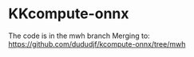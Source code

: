 # KKcompute-onnx
The code is in the mwh branch
Merging to: https://github.com/dududjf/kcompute-onnx/tree/mwh
